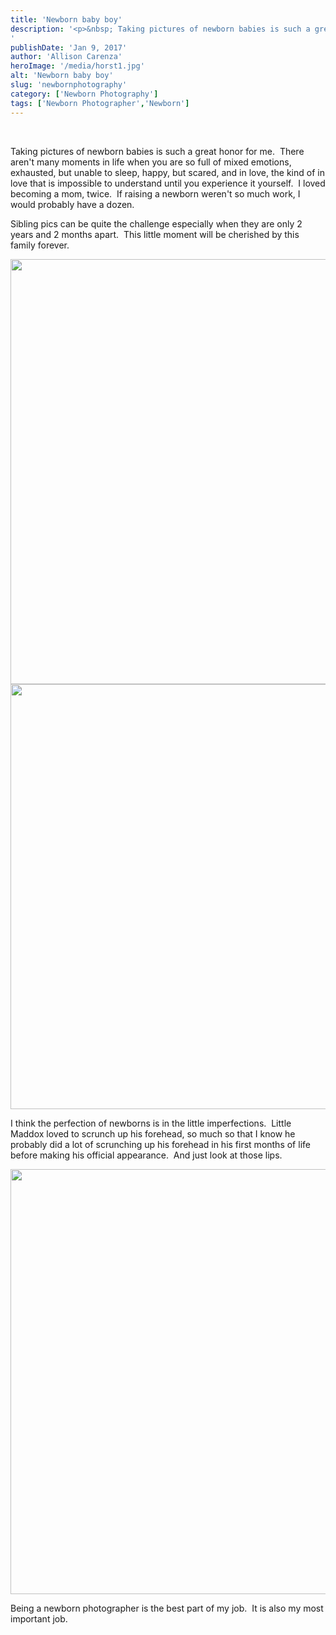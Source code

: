 ```yaml
---
title: 'Newborn baby boy'
description: '<p>&nbsp; Taking pictures of newborn babies is such a great honor for me.  There aren&apos;t many moments in life when [&hellip;]</p>
'
publishDate: 'Jan 9, 2017'
author: 'Allison Carenza'
heroImage: '/media/horst1.jpg'
alt: 'Newborn baby boy'
slug: 'newbornphotography'
category: ['Newborn Photography']
tags: ['Newborn Photographer','Newborn']
---
```


<p>&nbsp;</p>
<p>Taking pictures of newborn babies is such a great honor for me.  There aren&apos;t many moments in life when you are so full of mixed emotions, exhausted, but unable to sleep, happy, but scared, and in love, the kind of in love that is impossible to understand until you experience it yourself.  I loved becoming a mom, twice.  If raising a newborn weren&apos;t so much work, I would probably have a dozen.</p>
<p>Sibling pics can be quite the challenge especially when they are only 2 years and 2 months apart.  This little moment will be cherished by this family forever.</p>
<p><img class="alignnone size-full wp-image-48926" src="/media/horst1.jpg" alt="" width="930" height="680" srcset="/media/horst1.jpg 930w, /media/horst1-300x219.jpg 300w, /media/horst1-768x562.jpg 768w" sizes="(max-width: 930px) 100vw, 930px" /><img class="alignnone size-full wp-image-48927" src="/media/horst2.jpg" alt="" width="930" height="680" srcset="/media/horst2.jpg 930w, /media/horst2-300x219.jpg 300w, /media/horst2-768x562.jpg 768w" sizes="(max-width: 930px) 100vw, 930px" /></p>
<p>I think the perfection of newborns is in the little imperfections.  Little Maddox loved to scrunch up his forehead, so much so that I know he probably did a lot of scrunching up his forehead in his first months of life before making his official appearance.  And just look at those lips.</p>
<p><img class="alignnone size-full wp-image-48928" src="/media/horst3.jpg" alt="" width="930" height="680" srcset="/media/horst3.jpg 930w, /media/horst3-300x219.jpg 300w, /media/horst3-768x562.jpg 768w" sizes="(max-width: 930px) 100vw, 930px" /></p>
<p>Being a newborn photographer is the best part of my job.  It is also my most important job.</p>
